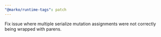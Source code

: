 ```yaml
---
"@marko/runtime-tags": patch
---
```


Fix issue where multiple serialize mutation assignments were not correctly being wrapped with parens.
